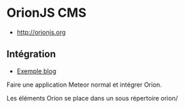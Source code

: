 # OrionJS CMS

* http://orionjs.org

## Intégration

* [Exemple blog](https://github.com/orionjs/examples)

Faire une application Meteor normal et intégrer Orion.

Les éléments Orion se place dans un sous répertoire orion/
